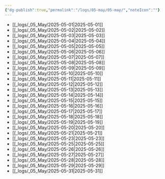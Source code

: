 ```yaml
---
{"dg-publish":true,"permalink":"/logs/05-may/05-may/","noteIcon":""}
---
```



- [[_logs/_05_May/2025-05-01\|2025-05-01]]
- [[_logs/_05_May/2025-05-02\|2025-05-02]]
- [[_logs/_05_May/2025-05-03\|2025-05-03]]
- [[_logs/_05_May/2025-05-04\|2025-05-04]]
- [[_logs/_05_May/2025-05-05\|2025-05-05]]
- [[_logs/_05_May/2025-05-06\|2025-05-06]]
- [[_logs/_05_May/2025-05-07\|2025-05-07]]
- [[_logs/_05_May/2025-05-08\|2025-05-08]]
- [[_logs/_05_May/2025-05-09\|2025-05-09]]
- [[_logs/_05_May/2025-05-10\|2025-05-10]]
- [[_logs/_05_May/2025-05-11\|2025-05-11]]
- [[_logs/_05_May/2025-05-12\|2025-05-12]]
- [[_logs/_05_May/2025-05-13\|2025-05-13]]
- [[_logs/_05_May/2025-05-14\|2025-05-14]]
- [[_logs/_05_May/2025-05-15\|2025-05-15]]
- [[_logs/_05_May/2025-05-16\|2025-05-16]]
- [[_logs/_05_May/2025-05-17\|2025-05-17]]
- [[_logs/_05_May/2025-05-18\|2025-05-18]]
- [[_logs/_05_May/2025-05-19\|2025-05-19]]
- [[_logs/_05_May/2025-05-20\|2025-05-20]]
- [[_logs/_05_May/2025-05-21\|2025-05-21]]
- [[_logs/_05_May/2025-05-23\|2025-05-23]]
- [[_logs/_05_May/2025-05-25\|2025-05-25]]
- [[_logs/_05_May/2025-05-26\|2025-05-26]]
- [[_logs/_05_May/2025-05-27\|2025-05-27]]
- [[_logs/_05_May/2025-05-28\|2025-05-28]]
- [[_logs/_05_May/2025-05-29\|2025-05-29]]
- [[_logs/_05_May/2025-05-31\|2025-05-31]]

